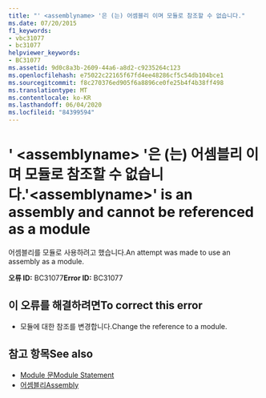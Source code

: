 ```yaml
---
title: "' <assemblyname> '은 (는) 어셈블리 이며 모듈로 참조할 수 없습니다."
ms.date: 07/20/2015
f1_keywords:
- vbc31077
- bc31077
helpviewer_keywords:
- BC31077
ms.assetid: 9d0c8a3b-2609-44a6-a8d2-c9235264c123
ms.openlocfilehash: e75022c22165f67fd4ee48286cf5c54db104bce1
ms.sourcegitcommit: f8c270376ed905f6a8896ce0fe25b4f4b38ff498
ms.translationtype: MT
ms.contentlocale: ko-KR
ms.lasthandoff: 06/04/2020
ms.locfileid: "84399594"
---
```

# <a name="assemblyname-is-an-assembly-and-cannot-be-referenced-as-a-module"></a><span data-ttu-id="bb76e-102">' \<assemblyname> '은 (는) 어셈블리 이며 모듈로 참조할 수 없습니다.</span><span class="sxs-lookup"><span data-stu-id="bb76e-102">'\<assemblyname>' is an assembly and cannot be referenced as a module</span></span>
<span data-ttu-id="bb76e-103">어셈블리를 모듈로 사용하려고 했습니다.</span><span class="sxs-lookup"><span data-stu-id="bb76e-103">An attempt was made to use an assembly as a module.</span></span>  
  
 <span data-ttu-id="bb76e-104">**오류 ID:** BC31077</span><span class="sxs-lookup"><span data-stu-id="bb76e-104">**Error ID:** BC31077</span></span>  
  
## <a name="to-correct-this-error"></a><span data-ttu-id="bb76e-105">이 오류를 해결하려면</span><span class="sxs-lookup"><span data-stu-id="bb76e-105">To correct this error</span></span>  
  
- <span data-ttu-id="bb76e-106">모듈에 대한 참조를 변경합니다.</span><span class="sxs-lookup"><span data-stu-id="bb76e-106">Change the reference to a module.</span></span>  
  
## <a name="see-also"></a><span data-ttu-id="bb76e-107">참고 항목</span><span class="sxs-lookup"><span data-stu-id="bb76e-107">See also</span></span>

- [<span data-ttu-id="bb76e-108">Module 문</span><span class="sxs-lookup"><span data-stu-id="bb76e-108">Module Statement</span></span>](../language-reference/statements/module-statement.md)
- [<span data-ttu-id="bb76e-109">어셈블리</span><span class="sxs-lookup"><span data-stu-id="bb76e-109">Assembly</span></span>](../language-reference/modifiers/assembly.md)
